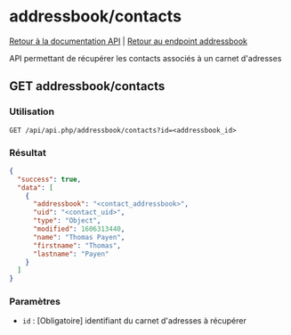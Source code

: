 # addressbook/contacts

[Retour à la documentation API](../../README.md#utilisation-de-lapi) | [Retour au endpoint addressbook](../README.md#addressbook)

API permettant de récupérer les contacts associés à un carnet d'adresses

## GET addressbook/contacts

### Utilisation

```url
GET /api/api.php/addressbook/contacts?id=<addressbook_id>
```

### Résultat

```json
{
  "success": true,
  "data": [
    {
      "addressbook": "<contact_addressbook>",
      "uid": "<contact_uid>",
      "type": "Object",
      "modified": 1606313440,
      "name": "Thomas Payen",
      "firstname": "Thomas",
      "lastname": "Payen"
    }
  ]
}
```

### Paramètres

 - `id` : [Obligatoire] identifiant du carnet d'adresses à récupérer
